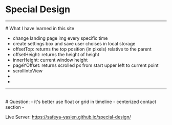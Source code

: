 # Special Design

<hr>
# What I have learned in this site<br>

- change landing page img every specific time<br>
- create settings box and save user choises in local storage<br>
- offsetTop: returns the top position (in pixels) relative to the parent<br>
- offsetHeight: returns the height of height<br>
- innerHeight: current window height<br>
- pageYOffset: returns scrolled px from start upper left to current point<br>
- scrollIntoView<br>
- <br>
- <br>

<hr>

<br>
# Question:
- it's better use float or grid in timeline
- centerized contact section
- 
<br>

Live Server: https://safeya-yasien.github.io/special-design/
